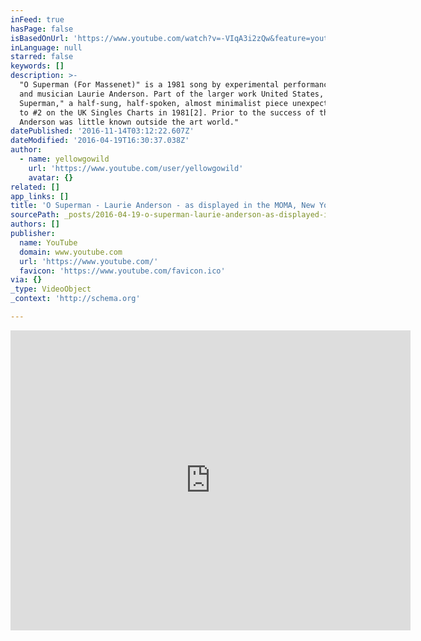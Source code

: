 ```yaml
---
inFeed: true
hasPage: false
isBasedOnUrl: 'https://www.youtube.com/watch?v=-VIqA3i2zQw&feature=youtu.be'
inLanguage: null
starred: false
keywords: []
description: >-
  "O Superman (For Massenet)" is a 1981 song by experimental performance artist
  and musician Laurie Anderson. Part of the larger work United States, "O
  Superman," a half-sung, half-spoken, almost minimalist piece unexpectedly rose
  to #2 on the UK Singles Charts in 1981[2]. Prior to the success of this song,
  Anderson was little known outside the art world."
datePublished: '2016-11-14T03:12:22.607Z'
dateModified: '2016-04-19T16:30:37.038Z'
author:
  - name: yellowgowild
    url: 'https://www.youtube.com/user/yellowgowild'
    avatar: {}
related: []
app_links: []
title: 'O Superman - Laurie Anderson - as displayed in the MOMA, New York'
sourcePath: _posts/2016-04-19-o-superman-laurie-anderson-as-displayed-in-the-moma-new.md
authors: []
publisher:
  name: YouTube
  domain: www.youtube.com
  url: 'https://www.youtube.com/'
  favicon: 'https://www.youtube.com/favicon.ico'
via: {}
_type: VideoObject
_context: 'http://schema.org'

---
```

<iframe src="https://cdn.embedly.com/widgets/media.html?src=https%3A%2F%2Fwww.youtube.com%2Fembed%2F-VIqA3i2zQw%3Ffeature%3Doembed&amp;url=https%3A%2F%2Fwww.youtube.com%2Fwatch%3Fv%3D-VIqA3i2zQw%26feature%3Dyoutu.be&amp;image=https%3A%2F%2Fi.ytimg.com%2Fvi%2F-VIqA3i2zQw%2Fhqdefault.jpg&amp;key=b7d04c9b404c499eba89ee7072e1c4f7&amp;type=text%2Fhtml&amp;schema=youtube" width="640" height="480" scrolling="no" frameborder="0" allowfullscreen="" style=""></iframe>